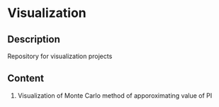 # Visualization

## Description
Repository for visualization projects

## Content
1. Visualization of Monte Carlo method of apporoximating value of PI

